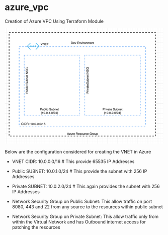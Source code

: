 # azure_vpc
Creation of Azure VPC Using Terraform Module

![alt text](https://github.com/cultofcloud/azure_vpc/blob/master/Images/Azure_VPC.png)

Below are the configuration considered for creating the VNET in Azure

- VNET CIDR: 10.0.0.0/16                # This provide 65535 IP Addresses

- Public SUBNET: 10.0.1.0/24            # This provide the subnet with 256 IP Addresses

- Private SUBNET: 10.0.2.0/24           # This again provides the subnet with 256 IP Addresses

- Network Security Group on Public Subnet: This allow traffic on port 8080, 443 and 22 from any source to the resources within public subnet

- Network Security Group on Private Subnet: This allow traffic only from within the Virtual Network and has Outbound internet access for patching the resources